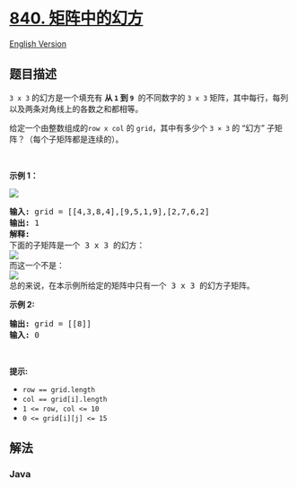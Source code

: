 # [840. 矩阵中的幻方](https://leetcode.cn/problems/magic-squares-in-grid)

[English Version](/solution/0800-0899/0840.Magic%20Squares%20In%20Grid/README_EN.md)

## 题目描述

<!-- 这里写题目描述 -->

<p><code>3 x 3</code> 的幻方是一个填充有&nbsp;<strong>从 <code>1</code> 到 <code>9</code>&nbsp;</strong> 的不同数字的 <code>3 x 3</code> 矩阵，其中每行，每列以及两条对角线上的各数之和都相等。</p>

<p>给定一个由整数组成的<code>row x col</code>&nbsp;的 <code>grid</code>，其中有多少个&nbsp;<code>3 × 3</code> 的 “幻方” 子矩阵？（每个子矩阵都是连续的）。</p>

<p>&nbsp;</p>

<p><strong>示例 1：</strong></p>

<p><img src="https://fastly.jsdelivr.net/gh/doocs/leetcode@main/solution/0800-0899/0840.Magic%20Squares%20In%20Grid/images/magic_main.jpg" /></p>

<pre>
<strong>输入: </strong>grid = [[4,3,8,4],[9,5,1,9],[2,7,6,2]
<strong>输出: </strong>1
<strong>解释: </strong>
下面的子矩阵是一个 3 x 3 的幻方：
<img src="https://fastly.jsdelivr.net/gh/doocs/leetcode@main/solution/0800-0899/0840.Magic%20Squares%20In%20Grid/images/magic_valid.jpg" />
而这一个不是：
<img src="https://fastly.jsdelivr.net/gh/doocs/leetcode@main/solution/0800-0899/0840.Magic%20Squares%20In%20Grid/images/magic_invalid.jpg" />
总的来说，在本示例所给定的矩阵中只有一个 3 x 3 的幻方子矩阵。
</pre>

<p><strong>示例 2:</strong></p>

<pre>
<strong>输出:</strong> grid = [[8]]
<strong>输入:</strong> 0
</pre>

<p>&nbsp;</p>

<p><strong>提示:</strong></p>

<ul>
	<li><code>row == grid.length</code></li>
	<li><code>col == grid[i].length</code></li>
	<li><code>1 &lt;= row, col &lt;= 10</code></li>
	<li><code>0 &lt;= grid[i][j] &lt;= 15</code></li>
</ul>

## 解法

### **Java**

```java

```
